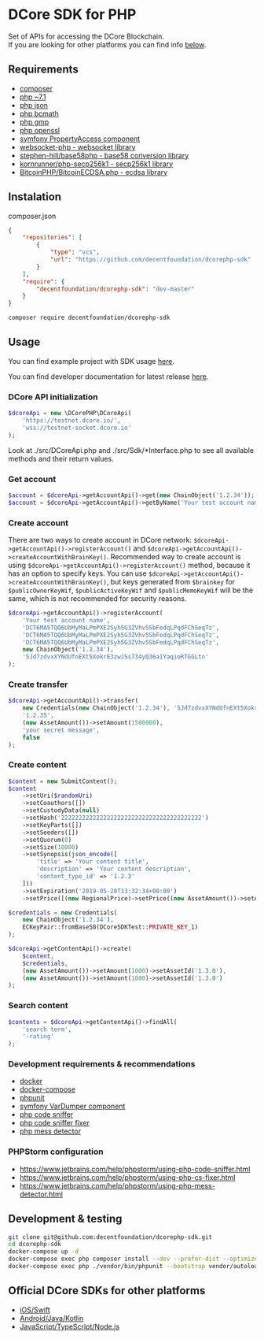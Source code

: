 # DCore SDK for PHP

Set of APIs for accessing the DCore Blockchain.<br>
If you are looking for other platforms you can find info [below](#official-dcore-sdks-for-other-platforms).

## Requirements

- [composer](https://getcomposer.org)
- [php ~7.1](http://php.net)
- [php json](http://php.net/manual/en/book.json.php)
- [php bcmath](http://php.net/manual/en/book.bc.php)
- [php gmp](http://php.net/manual/en/book.gmp.php)
- [php openssl](http://php.net/manual/en/book.openssl.php)
- [symfony PropertyAccess component](https://symfony.com/doc/current/components/property_access.html)
- [websocket-php - websocket library](https://github.com/Textalk/websocket-php)
- [stephen-hill/base58php - base58 conversion library](https://github.com/stephen-hill/base58php)
- [kornrunner/php-secp256k1 - secp256k1 library](https://github.com/kornrunner/php-secp256k1)
- [BitcoinPHP/BitcoinECDSA.php - ecdsa library](https://github.com/BitcoinPHP/BitcoinECDSA.php)

## Instalation

composer.json
```json
{
    "repositories": [
        {
            "type": "vcs",
            "url": "https://github.com/decentfoundation/dcorephp-sdk"
        }
    ],
    "require": {
        "decentfoundation/dcorephp-sdk": "dev-master"
    }
}
```

```bash
composer require decentfoundation/dcorephp-sdk
```

## Usage

You can find example project with SDK usage [here](https://github.com/DECENTfoundation/DCore-SDK-Examples/tree/master/sdk-php).

You can find developer documentation for latest release [here](https://decentfoundation.github.io/DCorePHP-SDK/).

### DCore API initialization

```php
$dcoreApi = new \DCorePHP\DCoreApi(
    'https://testnet.dcore.io/',
    'wss://testnet-socket.dcore.io'
);
```

Look at ./src/DCoreApi.php and ./src/Sdk/*Interface.php to see all available methods and their return values.

### Get account

```php
$account = $dcoreApi->getAccountApi()->get(new ChainObject('1.2.34'));
$account = $dcoreApi->getAccountApi()->getByName('Your test account name');
```

### Create account

There are two ways to create account in DCore network: `$dcoreApi->getAccountApi()->registerAccount()` and `$dcoreApi->getAccountApi()->createAccountWithBrainKey()`. 
Recommended way to create account is using `$dcoreApi->getAccountApi()->registerAccount()` method, because it has an option to specify keys. You can use `$dcoreApi->getAccountApi()->createAccountWithBrainKey()`, but keys generated from `$brainkey` for `$publicOwnerKeyWif`, `$publicActiveKeyWif` and `$publicMemoKeyWif` will be the same, which is not recommended for security reasons.

```php
$dcoreApi->getAccountApi()->registerAccount(
    'Your test account name',
    'DCT6MA5TQQ6UbMyMaLPmPXE2Syh5G3ZVhv5SbFedqLPqdFChSeqTz',
    'DCT6MA5TQQ6UbMyMaLPmPXE2Syh5G3ZVhv5SbFedqLPqdFChSeqTz',
    'DCT6MA5TQQ6UbMyMaLPmPXE2Syh5G3ZVhv5SbFedqLPqdFChSeqTz',
    new ChainObject('1.2.34'),
    '5Jd7zdvxXYNdUfnEXt5XokrE3zwJSs734yQ36a1YaqioRTGGLtn'
);
```

### Create transfer

```php
$dcoreApi->getAccountApi()->transfer(
    new Credentials(new ChainObject('1.2.34'), '5Jd7zdvxXYNdUfnEXt5XokrE3zwJSs734yQ36a1YaqioRTGGLtn'),
    '1.2.35',
    (new AssetAmount())->setAmount(1500000),
    'your secret message',
    false
);
```

### Create content

```php
$content = new SubmitContent();
$content
    ->setUri($randomUri)
    ->setCoauthors([])
    ->setCustodyData(null)
    ->setHash('2222222222222222222222222222222222222222')
    ->setKeyParts([])
    ->setSeeders([])
    ->setQuorum(0)
    ->setSize(10000)
    ->setSynopsis(json_encode([
        'title' => 'Your content title',
        'description' => 'Your content description',
        'content_type_id' => '1.2.3'
    ]))
    ->setExpiration('2019-05-28T13:32:34+00:00')
    ->setPrice([(new RegionalPrice)->setPrice((new AssetAmount())->setAmount(1000))->setRegion(1)]);

$credentials = new Credentials(
    new ChainObject('1.2.34'),
    ECKeyPair::fromBase58(DCoreSDKTest::PRIVATE_KEY_1)
);

$dcoreApi->getContentApi()->create(
    $content,
    $credentials,
    (new AssetAmount())->setAmount(1000)->setAssetId('1.3.0'),
    (new AssetAmount())->setAmount(1000)->setAssetId('1.3.0')
);
```

### Search content

```php
$contents = $dcoreApi->getContentApi()->findAll(
    'search term',
    '-rating'
);
```

### Development requirements & recommendations

- [docker](https://docs.docker.com/install/)
- [docker-compose](https://docs.docker.com/compose/install/)
- [phpunit](https://phpunit.de/)
- [symfony VarDumper component](https://symfony.com/doc/current/components/var_dumper.html)
- [php code sniffer](https://github.com/squizlabs/PHP_CodeSniffer)
- [php code sniffer fixer](https://github.com/FriendsOfPHP/PHP-CS-Fixer)
- [php mess detector](https://github.com/phpmd/phpmd)

### PHPStorm configuration

- https://www.jetbrains.com/help/phpstorm/using-php-code-sniffer.html
- https://www.jetbrains.com/help/phpstorm/using-php-cs-fixer.html
- https://www.jetbrains.com/help/phpstorm/using-php-mess-detector.html

## Development & testing

```bash
git clone git@github.com:decentfoundation/dcorephp-sdk.git
cd dcorephp-sdk
docker-compose up -d
docker-compose exec php composer install --dev --prefer-dist --optimize-autoloader
docker-compose exec php ./vendor/bin/phpunit --bootstrap vendor/autoload.php tests
```

## Official DCore SDKs for other platforms

- [iOS/Swift](https://github.com/DECENTfoundation/DCoreSwift-SDK)
- [Android/Java/Kotlin](https://github.com/DECENTfoundation/DCoreKt-SDK)
- [JavaScript/TypeScript/Node.js](https://github.com/DECENTfoundation/DCoreJS-SDK)
